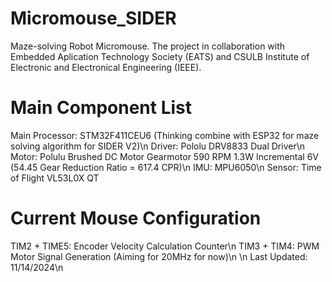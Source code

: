 # Micromouse_SIDER
 Maze-solving Robot Micromouse. The project in collaboration with Embedded Aplication Technology Society (EATS) and CSULB Institute of Electronic and Electronical Engineering (IEEE). 

# Main Component List
Main Processor: STM32F411CEU6 (Thinking combine with ESP32 for maze solving algorithm for SIDER V2)\n
Driver: Pololu DRV8833 Dual Driver\n
Motor: Polulu Brushed DC Motor Gearmotor 590 RPM 1.3W Incremental 6V (54.45 Gear Reduction Ratio = 617.4 CPR)\n
IMU: MPU6050\n
Sensor: Time of Flight VL53L0X QT

# Current Mouse Configuration
TIM2 + TIME5: Encoder Velocity Calculation Counter\n
TIM3 + TIM4: PWM Motor Signal Generation (Aiming for 20MHz for now)\n
\n
Last Updated: 11/14/2024\n
